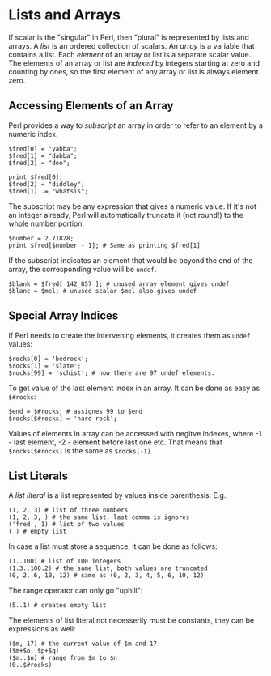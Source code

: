 Lists and Arrays
================
If scalar is the "singular" in Perl, then "plural" is represented by lists and arrays.
A _list_ is an ordered collection of scalars. An _array_ is a variable that contains a list.
Each _element_ of an array or list is a separate scalar value. The elements of an array or list are _indexed_ by integers starting at zero and counting by ones, so the first element of any array or list is always element zero.

Accessing Elements of an Array
------------------------------
Perl provides a way to _subscript_ an array in order to refer to an element by a numeric index.
```
$fred[0] = "yabba";
$fred[1] = "dabba";
$fred[2] = "doo";
```
```
print $fred[0];
$fred[2] = "diddley";
$fred[1] .= "whatsis";
```
The subscript may be any expression that gives a numeric value. If it's not an integer already, Perl will automatically truncate it (not round!) to the whole number portion:
```
$number = 2.71828;
print $fred[$number - 1]; # Same as printing $fred[1]
```
If the subscript indicates an element that would be beyond the end of the array, the corresponding value will be `undef`.
```
$blank = $fred[ 142_857 ]; # unused array element gives undef
$blanc = $mel; # unused scalar $mel also gives undef
```

Special Array Indices
---------------------
If Perl needs to create the intervening elements, it creates them as `undef` values:
```
$rocks[0] = 'bedrock';
$rocks[1] = 'slate';
$rocks[99] = 'schist'; # now there are 97 undef elements.
```
To get value of the last element index in an array. It can be done as easy as `$#rocks`:
```
$end = $#rocks; # assignes 99 to $end
$rocks[$#rocks] = 'hard rock';
```
Values of elements in array can be accessed with negitve indexes, where -1 - last element, -2 - element before last one etc. That means that `$rocks[$#rocks]` is the same as `$rocks[-1]`.

List Literals
-------------
A _list literal_ is a list represented by values inside parenthesis. E.g.:
```
(1, 2, 3) # list of three numbers
(1, 2, 3, ) # the same list, last comma is ignores
('fred', 1) # list of two values
( ) # empty list
```
In case a list must store a sequence, it can be done as follows:
```
(1..100) # list of 100 integers
(1.3..100.2) # the same list, both values are truncated
(0, 2..6, 10, 12) # same as (0, 2, 3, 4, 5, 6, 10, 12)
```
The range operator can only go "uphill":
```
(5..1) # creates empty list
```
The elements of list literal not necesserily must be constants, they can be expressions as well:
```
($m, 17) # the current value of $m and 17
($m+$o, $p+$q)
($m..$n) # range from $m to $n
(0..$#rocks)
```
